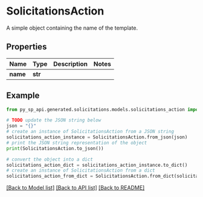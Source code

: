 # SolicitationsAction

A simple object containing the name of the template.

## Properties

Name | Type | Description | Notes
------------ | ------------- | ------------- | -------------
**name** | **str** |  | 

## Example

```python
from py_sp_api.generated.solicitations.models.solicitations_action import SolicitationsAction

# TODO update the JSON string below
json = "{}"
# create an instance of SolicitationsAction from a JSON string
solicitations_action_instance = SolicitationsAction.from_json(json)
# print the JSON string representation of the object
print(SolicitationsAction.to_json())

# convert the object into a dict
solicitations_action_dict = solicitations_action_instance.to_dict()
# create an instance of SolicitationsAction from a dict
solicitations_action_from_dict = SolicitationsAction.from_dict(solicitations_action_dict)
```
[[Back to Model list]](../README.md#documentation-for-models) [[Back to API list]](../README.md#documentation-for-api-endpoints) [[Back to README]](../README.md)


